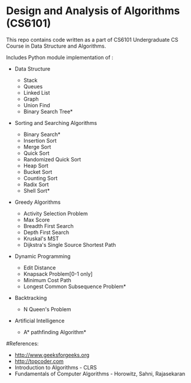 # Design and Analysis of Algorithms (CS6101)

This repo contains code written as a part of CS6101 Undergraduate CS Course in Data Structure and Algorithms.

Includes Python module implementation of :
- Data Structure
    - Stack
    - Queues
    - Linked List
    - Graph
    - Union Find
    - Binary Search Tree*

- Sorting and Searching Algorithms
    - Binary Search*
    - Insertion Sort
    - Merge Sort
    - Quick Sort
    - Randomized Quick Sort
    - Heap Sort
    - Bucket Sort
    - Counting Sort
    - Radix Sort
    - Shell Sort*

- Greedy Algorithms
    - Activity Selection Problem
    - Max Score
    - Breadth First Search
    - Depth First Search
    - Kruskal's MST
    - Dijkstra's Single Source Shortest Path

- Dynamic Programming
    - Edit Distance
    - Knapsack Problem[0-1 only]
    - Minimum Cost Path
    - Longest Common Subsequence Problem*

- Backtracking
    - N Queen's Problem

- Artificial Intelligence
    - A* pathfinding Algorithm*
    

#References:
- http://www.geeksforgeeks.org
- http://topcoder.com 
- Introduction to Algorithms - CLRS
- Fundamentals of Computer Algorithms - Horowitz, Sahni, Rajasekaran
